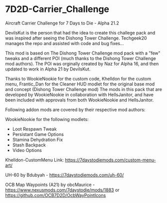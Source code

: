 # 7D2D-Carrier_Challenge
Aircraft Carrier Challenge for 7 Days to Die - Alpha 21.2

DevilsKut is the person that had the idea to create this challege pack and was inspired after seeing the Dishong Tower Challenge.
Techgeek20 manages the repo and assisted with code and bug fixes...

This mod is based on The Dishong Tower Challenge mod pack with a "few" tweaks and a different POI (much thanks to the Dishong Tower Challenge mod authors).
The POI was orginally created by Naz for Alpha 16, and then updated to work in Alpha 21 by DevilsKut.

Thanks to WookieNookie for the custom code, Khelldon for the custom menu, Frantic_Dan for the Cleaner HUD modlet for the original base mod and concept (Dishong Tower Challenge mod)
The mods in this pack that are developed by WookieNookie in collaboration with HellsJanitor, and have been included with approvals from both WookieNookie and HellsJanitor.

Following addon mods are covered by their respective mod authors:

WookieNookie for the following modlets:
  * Loot Respawn Tweak
  * Persistant Game Options
  * Stamina Dehydration Fix
  * Stash Backpack
  * Video Options
    
Khelldon-CustomMenu  Link: https://7daystodiemods.com/custom-menu-art/ 

UH-60 by Bdubyah - https://7daystodiemods.com/uh-60/

OCB Map Waypoints (A21) by obcMaurice - https://www.nexusmods.com/7daystodie/mods/1883 or https://github.com/OCB7D2D/OcbWayPointIcons

